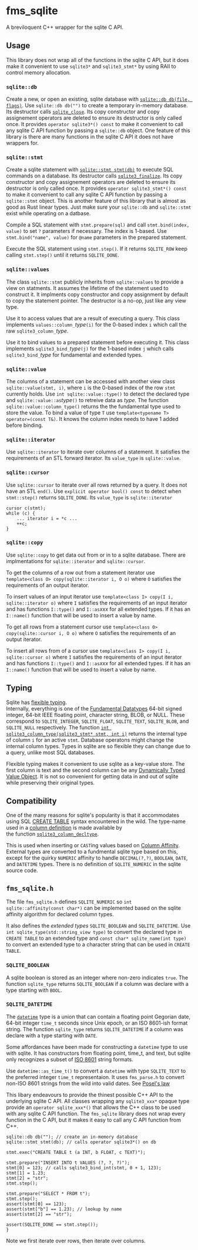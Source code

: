 # fms_sqlite

A breviloquent C++ wrapper for the sqlite C API.

## Usage

This library does not wrap all of the functions in the sqlite C API,
but it does make it convenient to 
use `sqlite3*` and `sqlite3_stmt*` by using RAII to control memory allocation.

### `sqlite::db`

Create a new, or open an existing, sqlite database with 
[`sqlite::db db(file, flags)`](https://www.sqlite.org/c3ref/open.html).
Use `sqlite::db db("")` to create a temporary in-memory database.
Its destructor calls [`sqlite_close`](https://www.sqlite.org/c3ref/close.html).
Its copy constructor and copy assignement operators are deleted to
ensure its destructor is only called once. 
It provides `operator sqlite3*() const` to make it convenient to call any sqlite C API function
by passing a `sqlite::db` object.
One feature of this library is there are many functions in the sqlite C API
it does not have wrappers for.

### `sqlite::stmt`

Create a sqlite statement with [`sqlite::stmt stmt(db)`](https://www.sqlite.org/c3ref/stmt.html)
to execute SQL commands on a database.
Its destructor calls [`sqlite3_finalize`](https://www.sqlite.org/c3ref/finalize.html).
Its copy constructor and copy assignement operators are deleted to
ensure its destructor is only called once. 
It provides `operator sqlite3_stmt*() const` to make it convenient to call any sqlite C API function
by passing a `sqlite::stmt` object.
This is another feature of this library that is almost as good as Rust linear types.
Just make sure your `sqlite::db` and `sqlite::stmt` exist while operating on a datbase.

Compile a SQL statement with `stmt.prepare(sql)` and call `stmt.bind(index, value)`
to set `?` parameters if necessary. The index is 1-based.
Use `stmt.bind("name", value)` for `@name` parameters in the prepared statement.

Execute the SQL statement using `stmt.step()`. If it returns `SQLITE_ROW`
keep calling `stmt.step()` until it returns `SQLITE_DONE`.

### `sqlite::values`

The class `sqlite::stmt` publicly inherits from `sqlite::values` to provide
a view on statments. It assumes the lifetime of the statement used to construct it.
It implments copy constructor and copy assignment by default to copy the
statement pointer. The destructor is a no-op, just like any view type.

Use it to access values that are a result of executing a query.
This class implements `values::column_`_type_`(i)` for the 0-based index `i`
which call the raw `sqlite3_column_`_type_.

Use it to bind values to a prepared statement before executing it.
This class implements  `sqlite3_bind_`_type_`(j)` for the 1-based index `j`
which calls `sqlite3_bind_`_type_
for fundamental and extended types. 

### `sqlite::value`

The columns of a statement can be accessed with another view class `sqlite::value(stmt, i)`,
where `i` is the 0-based index of the row `stmt` currently holds.
Use `int sqlite::value::type()` to detect the declared type and 
`sqlite::value::as`_type_`()` to retreive data as _type_. The function
`sqlite::value::column_type()` returns the the fundamental type used to store the value.
To bind a value of type `T` use `template<typename T> operator=(const T&)`.
It knows the column index needs to have 1 added before binding.

### `sqlite::iterator`

Use `sqlite::iterator` to iterate over columns of a statement.
It satisfies the requirements of an STL forward iterator.
Its `value_type` is `sqlite::value`.

### `sqlite::cursor`

Use `sqlite::cursor` to iterate over all rows returned by a query.
It does not have an STL `end()`. Use `explicit operator bool() const`
to detect when `stmt::step()` returns `SQLITE_DONE`.
Its `value_type` is `sqlite::iterator`

```
cursor c(stmt);
while (c) {
	... iterator i = *c ...
	++c;
}
```

### `sqlite::copy`

Use `sqlite::copy` to get data out from or in to a sqlite database.
There are implmentations for `sqlite::iterator` and `sqlite::cursor`.

To get the columns of a row out from a statement iterator use 
`template<class O> copy(sqlite::iterator i, O o)` where `O`
satisfies the requirements of an output iterator.

To insert values of an input iterator use 
`template<class I> copy(I i, sqlite::iterator o)` where `I`
satisfies the requirements of an input iterator and has
functions `I::type()` and `I::as`_xxx_ for all extended types.
If it has an `I::name()` function that will be used to
insert a value by name.

To get all rows from a statement cursor use 
`template<class O> copy(sqlite::cursor i, O o)` where `O`
satisfies the requirements of an output iterator.

To insert all rows from of a cursor use 
`template<class I> copy(I i, sqlite::cursor o)` where `I`
satisfies the requirements of an input iterator and has
functions `I::type()` and `I::as`_xxx_ for all extended types.
If it has an `I::name()` function that will be used to
insert a value by name.

## Typing

Sqlite has [flexible typing](https://www3.sqlite.org/flextypegood.html).  
Internally, everything is one of the 
[Fundamental Datatypes](https://www3.sqlite.org/c3ref/c_blob.html) 
64-bit signed integer, 64-bit IEEE floating point, character string, BLOB, or NULL. 
These correspond to `SQLITE_INTEGER`, `SQLITE_FLOAT`, `SQLITE_TEXT`, `SQLITE_BLOB`,
and `SQLITE_NULL` respectively. The function 
[`int sqlite3_column_type(sqlite3_stmt* stmt, int i)`](https://www3.sqlite.org/c3ref/column_blob.html) 
returns the internal type of column `i` for an active `stmt`.
Database operatons might change the internal column types.
Types in sqlite are so flexible they can change due to a query, unlike most SQL databases. 

Flexible typing makes it convenient to use sqlite as a key-value store. 
The first column is text and the second column can be 
any [Dynamically Typed Value Object](https://www.sqlite.org/c3ref/value.html). 
It is not so convenient for getting data in and out of sqlite while preserving 
their original types.

## Compatibility

One of the many reasons for sqlite's popularity is that it accommodates
using SQL [CREATE TABLE](https://www3.sqlite.org/lang_createtable.html) 
syntax encountered in the wild. 
The type-name used in a 
[column definition](https://www3.sqlite.org/syntax/column-def.html)
is made available by  
the function [`sqlite3_column_decltype`](https://www3.sqlite.org/c3ref/column_decltype.html).

This is used when inserting or `CAST`ing values based on 
[Column Affinity](https://sqlite.org/datatype3.html#determination_of_column_affinity).
External types are converted to a fundmental sqlite type based on this, except for
the quirky `NUMERIC` affinity to handle `DECIMAL(?,?)`, `BOOLEAN`, `DATE`,
and `DATETIME` types.
There is no definition of `SQLITE_NUMERIC` in the sqlite source code.

## `fms_sqlite.h`

The file `fms_sqlite.h` defines `SQLITE_NUMERIC` so `int sqlite::affinity(const char*)` 
can be implemented based on the sqlite affinity algorithm for declared column types.

It also defines the _extended types_ `SQLITE_BOOLEAN` and `SQLITE_DATETIME`.
Use `int sqlite_type(std::string_view type)` to convert the declared
type in `CREATE TABLE` to an extended type and `const char* sqlite_name(int type)`
to convert an extended type to a character string that can be used
in `CREATE TABLE`.

### `SQLITE_BOOLEAN`

A sqlite boolean is stored as an integer where non-zero indicates `true`.
The function `sqlite_type` returns `SQLITE_BOOLEAN` if a column
was declare with a type starting with `BOOL`.

### `SQLITE_DATETIME`

The [`datetime`](https://www.sqlite.org/lang_datefunc.html) type is a union
that can contain a floating point Gegorian date, 64-bit integer `time_t` seconds
since Unix epoch, or an ISO 8601-ish format string.
The function `sqlite_type` returns `SQLITE_DATETIME` if a column
was declare with a type starting with `DATE`.

Some affordances have been made for constructing a `datetime` type
to use with sqlite. It has constructors from floating point, time_t,
and text, but sqlite only recognizes a subset of 
[ISO 8601](https://www.w3.org/TR/NOTE-datetime) string formats.

Use `datetime::as_time_t()` to convert a `datetime` with type `SQLITE_TEXT` to
the preferred integer `time_t` representaion.
It uses `fms_parse.h` to convert non-ISO 8601 strings
from the wild into valid dates. See [Posel's law](https://en.wikipedia.org/wiki/Jon_Postel)

This libary endeavours to provide the thinest possible C++ API
to the underlying sqlite C API. All classes wrapping any `sqlite3_xxx*` 
opaque type provide an `operator sqlite_xxx*()` that allows the C++ class to
be used with any sqlite C API function.
The `fms_sqlite` library does not wrap every function in the C API,
but it makes it easy to call any C API function from C++.

```
sqlite::db db(""); // create an in-memory database
sqlite::stmt stmt(db); // calls operator sqlite3*() on db

stmt.exec("CREATE TABLE t (a INT, b FLOAT, c TEXT)");

stmt.prepare("INSERT INTO t VALUES (?, ?, ?)");
stmt[0] = 123; // calls sqlite3_bind_int(stmt, 0 + 1, 123);
stmt[1] = 1.23;
stmt[2] = "str";
stmt.step();

stmt.prepare("SELECT * FROM t");
stmt.step();
assert(stmt[0] == 123);
assert(stmt["b"] == 1.23); // lookup by name
assert(stmt[2] == "str");

assert(SQLITE_DONE == stmt.step());
}
```

Note we first iterate over rows, then iterate over columns.

